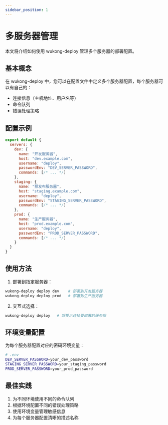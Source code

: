 ```yaml
---
sidebar_position: 1
---
```


# 多服务器管理

本文将介绍如何使用 wukong-deploy 管理多个服务器的部署配置。

## 基本概念

在 wukong-deploy 中，您可以在配置文件中定义多个服务器配置，每个服务器可以有自己的：
- 连接信息（主机地址、用户名等）
- 命令队列
- 错误处理策略

## 配置示例

```javascript
export default {
  servers: {
    dev: {
      name: "开发服务器",
      host: "dev.example.com",
      username: "deploy",
      passwordEnv: "DEV_SERVER_PASSWORD",
      commands: [/* ... */]
    },
    staging: {
      name: "预发布服务器",
      host: "staging.example.com",
      username: "deploy",
      passwordEnv: "STAGING_SERVER_PASSWORD",
      commands: [/* ... */]
    },
    prod: {
      name: "生产服务器",
      host: "prod.example.com",
      username: "deploy",
      passwordEnv: "PROD_SERVER_PASSWORD",
      commands: [/* ... */]
    }
  }
}
```

## 使用方法

1. 部署到指定服务器：
```bash
wukong-deploy deploy dev    # 部署到开发服务器
wukong-deploy deploy prod   # 部署到生产服务器
```

2. 交互式选择：
```bash
wukong-deploy deploy   # 将提示选择要部署的服务器
```

## 环境变量配置

为每个服务器配置对应的密码环境变量：

```bash
# .env
DEV_SERVER_PASSWORD=your_dev_password
STAGING_SERVER_PASSWORD=your_staging_password
PROD_SERVER_PASSWORD=your_prod_password
```

## 最佳实践

1. 为不同环境使用不同的命令队列
2. 根据环境配置不同的错误处理策略
3. 使用环境变量管理敏感信息
4. 为每个服务器配置清晰的描述名称
